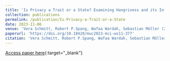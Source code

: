 ```yaml
---
title: 'Is Privacy a Trait or a State? Examining Hangriness and its Influence on Individual's Privacy Perception'
collection: publications
permalink: /publication/Is-Privacy-a-Trait-or-a-State
date: 2023-11-06
venue: 'Vera Schmitt, Robert P.Spang, Wafaa Wardah, Sebastian Möller (2023): Is Privacy a Trait or a State? Examining Hangriness and its Influence on Individual's Privacy Perception. Mensch und Computer 2023 - Workshopband. DOI: 10.18420/muc2023-mci-ws11-377. GI. MCI-WS11: 9. Usable Security und Privacy Workshop. Rapperswil. 3.-6. September 2023.'
paperurl: 'https://doi.org/10.18420/muc2023-mci-ws11-377'
citation: 'Vera Schmitt, Robert P.Spang, Wafaa Wardah, Sebastian Möller (2023): Is Privacy a Trait or a State? Examining Hangriness and its Influence on Individual's Privacy Perception. Mensch und Computer 2023 - Workshopband. DOI: 10.18420/muc2023-mci-ws11-377. GI. MCI-WS11: 9. Usable Security und Privacy Workshop. Rapperswil. 3.-6. September 2023.'
---
```


[Access paper here](https://doi.org/10.18420/muc2023-mci-ws11-377){:target="_blank"}
